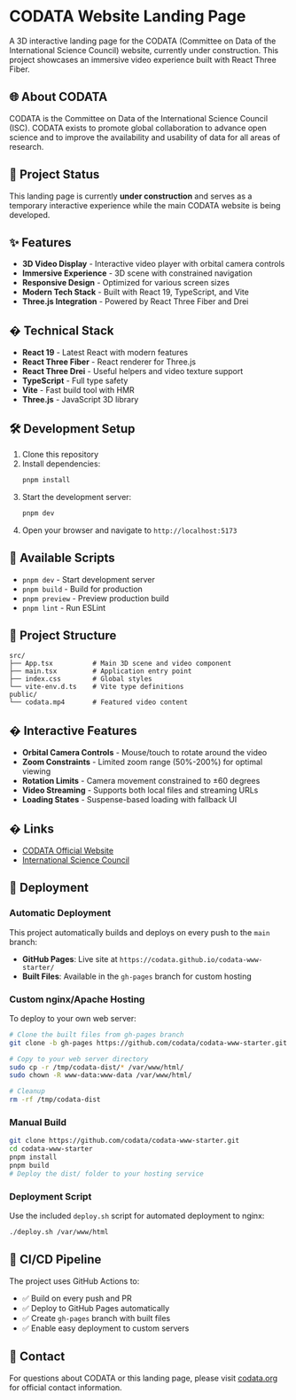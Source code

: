 # CODATA Website Landing Page

A 3D interactive landing page for the CODATA (Committee on Data of the International Science Council) website, currently under construction. This project showcases an immersive video experience built with React Three Fiber.

## 🌐 About CODATA

CODATA is the Committee on Data of the International Science Council (ISC). CODATA exists to promote global collaboration to advance open science and to improve the availability and usability of data for all areas of research.

## 🚧 Project Status

This landing page is currently **under construction** and serves as a temporary interactive experience while the main CODATA website is being developed.

## ✨ Features

- **3D Video Display** - Interactive video player with orbital camera controls
- **Immersive Experience** - 3D scene with constrained navigation
- **Responsive Design** - Optimized for various screen sizes
- **Modern Tech Stack** - Built with React 19, TypeScript, and Vite
- **Three.js Integration** - Powered by React Three Fiber and Drei

## � Technical Stack

- **React 19** - Latest React with modern features
- **React Three Fiber** - React renderer for Three.js
- **React Three Drei** - Useful helpers and video texture support
- **TypeScript** - Full type safety
- **Vite** - Fast build tool with HMR
- **Three.js** - JavaScript 3D library

## 🛠 Development Setup

1. Clone this repository
2. Install dependencies:
   ```bash
   pnpm install
   ```
3. Start the development server:
   ```bash
   pnpm dev
   ```
4. Open your browser and navigate to `http://localhost:5173`

## 📝 Available Scripts

- `pnpm dev` - Start development server
- `pnpm build` - Build for production
- `pnpm preview` - Preview production build
- `pnpm lint` - Run ESLint

## 🎯 Project Structure

```
src/
├── App.tsx          # Main 3D scene and video component
├── main.tsx         # Application entry point
├── index.css        # Global styles
└── vite-env.d.ts    # Vite type definitions
public/
└── codata.mp4       # Featured video content
```

## � Interactive Features

- **Orbital Camera Controls** - Mouse/touch to rotate around the video
- **Zoom Constraints** - Limited zoom range (50%-200%) for optimal viewing
- **Rotation Limits** - Camera movement constrained to ±60 degrees
- **Video Streaming** - Supports both local files and streaming URLs
- **Loading States** - Suspense-based loading with fallback UI

## � Links

- [CODATA Official Website](https://codata.org/)
- [International Science Council](https://council.science/)

## 🚀 Deployment

### Automatic Deployment
This project automatically builds and deploys on every push to the `main` branch:

- **GitHub Pages**: Live site at `https://codata.github.io/codata-www-starter/`
- **Built Files**: Available in the `gh-pages` branch for custom hosting

### Custom nginx/Apache Hosting
To deploy to your own web server:

```bash
# Clone the built files from gh-pages branch
git clone -b gh-pages https://github.com/codata/codata-www-starter.git /tmp/codata-dist

# Copy to your web server directory
sudo cp -r /tmp/codata-dist/* /var/www/html/
sudo chown -R www-data:www-data /var/www/html/

# Cleanup
rm -rf /tmp/codata-dist
```

### Manual Build
```bash
git clone https://github.com/codata/codata-www-starter.git
cd codata-www-starter
pnpm install
pnpm build
# Deploy the dist/ folder to your hosting service
```

### Deployment Script
Use the included `deploy.sh` script for automated deployment to nginx:
```bash
./deploy.sh /var/www/html
```

## 🔄 CI/CD Pipeline

The project uses GitHub Actions to:
- ✅ Build on every push and PR
- ✅ Deploy to GitHub Pages automatically
- ✅ Create `gh-pages` branch with built files
- ✅ Enable easy deployment to custom servers

## 📧 Contact

For questions about CODATA or this landing page, please visit [codata.org](https://codata.org/) for official contact information.
